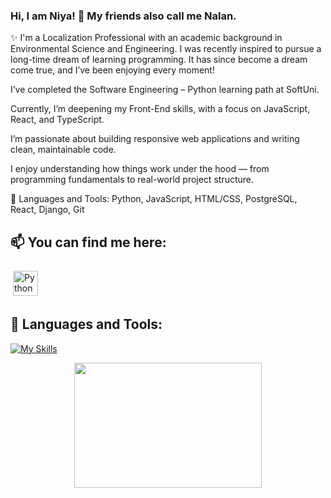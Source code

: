 ### Hi, I am Niya! 👋 My friends also call me Nalan.

✨ I'm a Localization Professional with an academic background in Environmental Science and Engineering.
I was recently inspired to pursue a long-time dream of learning programming. It has since become a dream come true, and I’ve been enjoying every moment!

I’ve completed the Software Engineering – Python learning path at SoftUni.

Currently, I’m deepening my Front-End skills, with a focus on JavaScript, React, and TypeScript.

I’m passionate about building responsive web applications and writing clean, maintainable code.

I enjoy understanding how things work under the hood — from programming fundamentals to real-world project structure.

🧰 Languages and Tools:
Python, JavaScript, HTML/CSS, PostgreSQL, React, Django, Git

## 📫 You can find me here: <p>

<link
  rel="stylesheet"
  href="https://cdn.jsdelivr.net/gh/dheereshagrwal/colored-icons@master/ci.min.css"
/>

 <a href="https://www.linkedin.com/in/niya-mateeva-yondzhju-phd/" target="_blank" rel="noopener noreferrer"> <img src="https://cdn.jsdelivr.net/npm/simple-icons@v3/icons/linkedin.svg" alt="Python" height="40" style="vertical-align:top; margin:4px"></a>
 
 ## 🧰 Languages and Tools:
[![My Skills](https://skillicons.dev/icons?i=py,js,react,postgres,regex,vscode,github,html,css,sass,ts)](https://skillicons.dev)
  
<p align="center">
  <img width="300" height="200" src="https://github-readme-stats.vercel.app/api/top-langs/?username=Polishko&theme=vision-friendly-dark">
</p>

